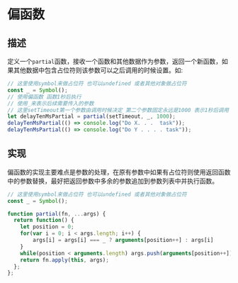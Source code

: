 # 偏函数 #

## 描述 ##

定义一个`partial`函数，接收一个函数和其他数据作为参数，返回一个新函数，如果其他数据中包含占位符则该参数可以之后调用的时候设置。如:

```JavaScript
// 这里使用symbol来做占位符 也可以undefined 或者其他对象做占位符
const _ = Symbol();
// 使用偏函数 函数1秒后执行
// 使用_来表示后续需要传入的参数
// 这里setTimeout第一个参数由调用时候决定 第二个参数固定永远是1000 表示1秒后调用
let delayTenMsPartial = partial(setTimeout, _, 1000);
delayTenMsPartial(() => console.log("Do X. . .  task"));
delayTenMsPartial(() => console.log("Do Y . . . . task"));
```

## 实现 ##

偏函数的实现主要难点是参数的处理，在原有参数中如果有占位符则使用返回函数中的参数替换，最好把返回参数中多余的参数追加到参数列表中并执行函数。

```JavaScript
// 这里使用symbol来做占位符 也可以undefined 或者其他对象做占位符
const _ = Symbol();

function partial(fn, ...args) {
  return function() {
    let position = 0;
    for(var i = 0; i < args.length; i++) {
        args[i] = args[i] === _ ? arguments[position++] : args[i]
    }
    while(position < arguments.length) args.push(arguments[position++]);
    return fn.apply(this, args);
  };
};
```
